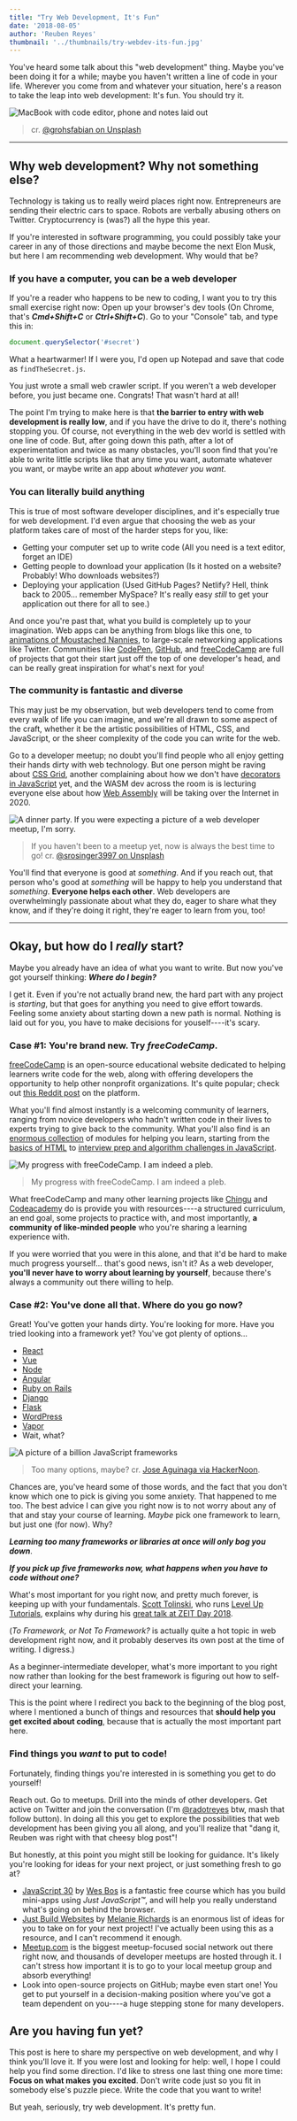 ```yaml
---
title: "Try Web Development, It's Fun"
date: '2018-08-05'
author: 'Reuben Reyes'
thumbnail: '../thumbnails/try-webdev-its-fun.jpg'
---
```


You've heard some talk about this "web development" thing. Maybe you've been doing it for a while; maybe you haven't written a line of code in your life. Wherever you come from and whatever your situation, here's a reason to take the leap into web development: It's fun. You should try it.<!-- end -->

![MacBook with code editor, phone and notes laid out](https://source.unsplash.com/XMFZqrGyV-Q/1024x768)

> cr. [@grohsfabian on Unsplash](https://unsplash.com/photos/XMFZqrGyV-Q)

---

## Why web development? Why not something else?

Technology is taking us to really weird places right now. Entrepreneurs are sending their electric cars to space. Robots are verbally abusing others on Twitter. Cryptocurrency is (was?) all the hype this year.

If you're interested in software programming, you could possibly take your career in any of those directions and maybe become the next Elon Musk, but here I am recommending web development. Why would that be?

### If you have a computer, you can be a web developer

If you're a reader who happens to be new to coding, I want you to try this small exercise right now: Open up your browser's dev tools (On Chrome, that's **_Cmd+Shift+C_** or **_Ctrl+Shift+C_**). Go to your "Console" tab, and type this in:

```js
document.querySelector('#secret')
```

What a heartwarmer! If I were you, I'd open up Notepad and save that code as `findTheSecret.js`.

You just wrote a small web crawler script. If you weren't a web developer before, you just became one. Congrats! That wasn't hard at all!

The point I'm trying to make here is that **the barrier to entry with web development is really low**, and if you have the drive to do it, there's nothing stopping you. Of course, not everything in the web dev world is settled with one line of code. But, after going down this path, after a lot of experimentation and twice as many obstacles, you'll soon find that you're able to write little scripts like that any time you want, automate whatever you want, or maybe write an app about _whatever you want_.

### You can literally build anything

This is true of most software developer disciplines, and it's especially true for web development. I'd even argue that choosing the web as your platform takes care of most of the harder steps for you, like:

* Getting your computer set up to write code (All you need is a text editor, forget an IDE)
* Getting people to download your application (Is it hosted on a website? Probably! Who downloads websites?)
* Deploying your application (Used GitHub Pages? Netlify? Hell, think back to 2005... remember MySpace? It's really easy _still_ to get your application out there for all to see.)

And once you're past that, what you build is completely up to your imagination. Web apps can be anything from blogs like this one, to [animations of Moustached Nannies](https://codepen.io/miocene/pen/mjLPVp/), to large-scale networking applications like Twitter. Communities like [CodePen](https://codepen.io/), [GitHub](https://github.com), and [freeCodeCamp](https://freecodecamp.org) are full of projects that got their start just off the top of one developer's head, and can be really great inspiration for what's next for you!

### The community is fantastic and diverse

This may just be my observation, but web developers tend to come from every walk of life you can imagine, and we're all drawn to some aspect of the craft, whether it be the artistic possibilities of HTML, CSS, and JavaScript, or the sheer complexity of the code you can write for the web.

Go to a developer meetup; no doubt you'll find people who all enjoy getting their hands dirty with web technology. But one person might be raving about [CSS Grid](https://css-tricks.com/snippets/css/complete-guide-grid/), another complaining about how we don't have [decorators in JavaScript](https://github.com/tc39/proposal-decorators) yet, and the WASM dev across the room is is lecturing everyone else about how [Web Assembly](https://webassembly.org/) will be taking over the Internet in 2020.

![A dinner party. If you were expecting a picture of a web developer meetup, I'm sorry.](https://source.unsplash.com/7J4T1XzpJgU/1024x768)

> If you haven't been to a meetup yet, now is always the best time to go! cr. [@srosinger3997 on Unsplash](https://unsplash.com/photos/7J4T1XzpJgU)

You'll find that everyone is good at _something_. And if you reach out, that person who's good at _something_ will be happy to help you understand that _something_. **Everyone helps each other**. Web developers are overwhelmingly passionate about what they do, eager to share what they know, and if they're doing it right, they're eager to learn from you, too!

---

## Okay, but how do I _really_ start?

Maybe you already have an idea of what you want to write. But now you've got yourself thinking: **_Where do I begin?_**

I get it. Even if you're not actually brand new, the hard part with any project is _starting_, but that goes for anything you need to give effort towards. Feeling some anxiety about starting down a new path is normal. Nothing is laid out for you, you have to make decisions for youself----it's scary.

### Case #1: You're brand new. Try _freeCodeCamp_.

[freeCodeCamp](https://www.freecodecamp.org/) is an open-source educational website dedicated to helping learners write code for the web, along with offering developers the opportunity to help other nonprofit organizations. It's quite popular; check out [this Reddit post](https://old.reddit.com/r/learnprogramming/comments/7qpbgp/i_can_not_recommend_freecodecamp_more_how_the/) on the platform.

What you'll find almost instantly is a welcoming community of learners, ranging from novice developers who hadn't written code in their lives to experts trying to give back to the community. What you'll also find is an [enormous collection](https://learn.freecodecamp.org/) of modules for helping you learn, starting from the [basics of HTML](https://learn.freecodecamp.org/responsive-web-design/basic-html-and-html5) to [interview prep and algorithm challenges in JavaScript](https://learn.freecodecamp.org/coding-interview-prep/algorithms).

![My progress with freeCodeCamp. I am indeed a pleb.](https://res.cloudinary.com/try-coding-its-fun/image/upload/v1534708847/Image_2525202018-08-05_252520at_2525206.36.24_252520PM.png)

> My progress with freeCodeCamp. I am indeed a pleb.

What freeCodeCamp and many other learning projects like [Chingu](https://medium.com/chingu) and [Codeacademy](https://www.codecademy.com) do is provide you with resources----a structured curriculum, an end goal, some projects to practice with, and most importantly, **a community of like-minded people** who you're sharing a learning experience with.

If you were worried that you were in this alone, and that it'd be hard to make much progress yourself... that's good news, isn't it? As a web developer, **you'll never have to worry about learning by yourself**, because there's always a community out there willing to help.

### Case #2: You've done all that. Where do you go now?

Great! You've gotten your hands dirty. You're looking for more. Have you tried looking into a framework yet? You've got plenty of options...

* [React](https://reactjs.org/)
* [Vue](https://vuejs.org/)
* [Node](https://nodejs.org/en/)
* [Angular](https://angular.io/)
* [Ruby on Rails](https://rubyonrails.org/)
* [Django](https://www.djangoproject.com/)
* [Flask](http://flask.pocoo.org/)
* [WordPress](https://wordpress.org/)
* [Vapor](https://vapor.codes/)
* Wait, what?

![A picture of a billion JavaScript frameworks](https://res.cloudinary.com/try-coding-its-fun/image/upload/v1534708874/1_raWO3dhM4jMjf9VY-kZzNg.png)

> Too many options, maybe? cr. [Jose Aguinaga via HackerNoon](https://hackernoon.com/how-it-feels-to-learn-javascript-in-2016-d3a717dd577f).

Chances are, you've heard some of those words, and the fact that you don't know which one to pick is giving you some anxiety. That happened to me too. The best advice I can give you right now is to not worry about any of that and stay your course of learning. _Maybe_ pick one framework to learn, but just one (for now). Why?

**_Learning too many frameworks or libraries at once will only bog you down_**.

**_If you pick up five frameworks now, what happens when you have to code without one?_**

What's most important for you right now, and pretty much forever, is keeping up with your fundamentals. [Scott Tolinski](http://scotttolinski.com/), who runs [Level Up Tutorials](https://www.leveluptutorials.com/), explains why during his [great talk at ZEIT Day 2018](https://www.youtube.com/watch?v=xK3BhwDRuL8).

(_To Framework, or Not To Framework?_ is actually quite a hot topic in web development right now, and it probably deserves its own post at the time of writing. I digress.)

As a beginner-intermediate developer, what's more important to you right now rather than looking for the best framework is figuring out how to self-direct your learning.

This is the point where I redirect you back to the beginning of the blog post, where I mentioned a bunch of things and resources that **should help you get excited about coding**, because that is actually the most important part here.

### Find things you _want_ to put to code!

Fortunately, finding things you're interested in is something you get to do yourself!

Reach out. Go to meetups. Drill into the minds of other developers. Get active on Twitter and join the conversation (I'm [@radotreyes](https://twitter.com/radotreyes/) btw, mash that follow button). In doing all this you get to explore the possibilities that web development has been giving you all along, and you'll realize that "dang it, Reuben was right with that cheesy blog post"!

But honestly, at this point you might still be looking for guidance. It's likely you're looking for ideas for your next project, or just something fresh to go at?

* [JavaScript 30](https://javascript30.com/) by [Wes Bos](https://wesbos.com/) is a fantastic free course which has you build mini-apps using _Just JavaScript™️_, and will help you really understand what's going on behind the browser.
* [Just Build Websites](https://github.com/melanierichards/just-build-websites) by [Melanie Richards](https://www.melanie-richards.com/) is an enormous list of ideas for you to take on for your next project! I've actually been using this as a resource, and I can't recommend it enough.
* [Meetup.com](https://www.meetup.com/) is the biggest meetup-focused social network out there right now, and thousands of developer meetups are hosted through it. I can't stress how important it is to go to your local meetup group and absorb everything!
* Look into open-source projects on GitHub; maybe even start one! You get to put yourself in a decision-making position where you've got a team dependent on you----a huge stepping stone for many developers.

## Are you having fun yet?

This post is here to share my perspective on web development, and why I think you'll love it. If you were lost and looking for help: well, I hope I could help you find some direction. I'd like to stress one last thing one more time: **Focus on what makes you excited**. Don't write code just so you fit in somebody else's puzzle piece. Write the code that you want to write!

But yeah, seriously, try web development. It's pretty fun.
